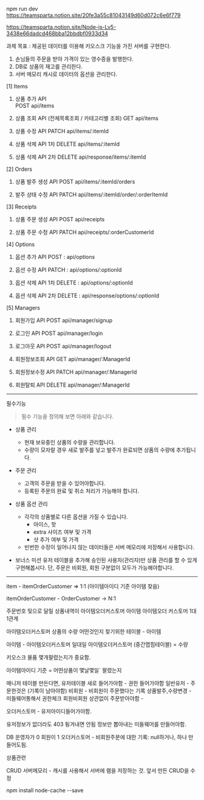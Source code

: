npm run dev
https://teamsparta.notion.site/20fe3a55c81043149d60d072c6e6f779

https://teamsparta.notion.site/Node-js-Lv5-3438e66dadcd468bba12bbdbf0933d34

과제 목표 : 제공된 데이터를 이용해 키오스크 기능을 가진 서버를 구현한다.

1. 손님들의 주문을 받아 가격이 있는 영수증을 발행한다.
2. DB로 상품의 재고를 관리한다.
3. 서버 메모리 캐시로 데이터의 옵션을 관리한다.

[1] Items

1. 상품 추가 API  
POST api/items

2. 상품 조회 API (전체목록조회 / 카테고리별 조회)
GET api/items

3. 상품 수정 API 
PATCH api/items/:itemId

4. 상품 삭제 API 1차
DELETE api/items/:itemId

5. 상품 삭제 API 2차
DELETE api/response/items/:itemId



[2] Orders

1. 상품 발주 생성 API
POST api/items/:itemId/orders

2. 발주 상태 수정 API
PATCH api/items/:itemId/order/:orderItemId


[3] Receipts

1. 상품 주문 생성 API
POST api/receipts

2. 상품 주문 수정 API
PATCH api/receipts/:orderCustomerId


[4] Options

1. 옵션 추가 API
POST : api/options

2. 옵션 수정 API
PATCH : api/options/:optionId

3. 옵션 삭제 API 1차 
DELETE : api/options/:optionId

4. 옵션 삭제 API 2차 
DELETE : api/response/options/:optionId


[5] Managers

1. 회원가입 API
POST api/manager/signup

2. 로그인 API
POST api/manager/login

3. 로그아웃 API
POST api/manager/logout

4. 회원정보조회 API
GET api/manager/:ManagerId

5. 회원정보수정 API
PATCH api/manager/:ManagerId

6. 회원탈퇴 API
DELETE api/manager/:ManagerId

-------------------------------------------------------------

필수기능
> 필수 기능을 정의해 보면 아래와 같습니다.
> 
- 상품 관리
    - 현재 보유중인 상품의 수량을 관리합니다.
    - 수량이 모자랄 경우 새로 발주를 넣고 발주가 완료되면 상품의 수량에 추가됩니다.

- 주문 관리
    - 고객의 주문을 받을 수 있어야합니다.
    - 등록된 주문의 완료 및 취소 처리가 가능해야 합니다.

- 상품 옵션 관리
    - 각각의 상품별로 다른 옵션을 가질 수 있습니다.
        - 아이스, 핫
        - extra 사이즈 여부 및 가격
        - 샷 추가 여부 및 가격
    - 빈번한 수정이 일어나지 않는 데이터들은 서버 메모리에 저장해서 사용합니다.

- 보너스 미션
유저 테이블을 추가해 승인된 사용자(관리자)만 상품 관리를 할 수 있게 구현해봅시다.
단, 주문은 비회원, 회원 구분없이 모두가 가능해야합니다. 



------------------------------------------------------------------------------------------------

item - itemOrderCustomer => 1:1 (아이템아이디 기준 아이템 찾음)

itemOrderCustomer - OrderCustomer -> N:1

주문번호 및으로 달릴 상품내역이 아이템오더커스토머
아이템 아이템오더 커스토머 1대1관계

아이템오더커스토머 상품의 수량
어떤것인지 찾기위한 테이블 - 아이템

아이템 - 아이템오더커스토머 일대일
아이템오더커스토머 (중간맵핌테이블) = 수량

키오스크 물품 몇개팔렸는지가 중요함.
 
아이템아이디 기준 = 어떤상품이 몇날몇일` 팔렸는지

매니저 테이블 만든다면, 
유저테이블 새로 들어가야함 - 권한 들어가야함
일반유저 - 주문한것은 (기록이 남아야함)
비회원 - 비회원이 주문했다는 기록
상품발주,수량변경 - 미들웨어통해서 권한체크
회원비회원 상관없이 주문받아야함 - 

오더커스토머 - 유저아이디들어가야함.

유저정보가 없더라도 403 튕겨내면 안됨
정보만 뽑아내는 미들웨어를 만들어야함.


DB 운영자가 0 회원이 1
오더커스토머 - 비회원주문에 대한 기록: null하거나, 하나 만들어도됨.


상품관련

CRUD
서버메모리 - 캐시를 사용해서 서버에 램을 저장하는 것.
앞서 만든 CRUD을 수정

npm install node-cache --save